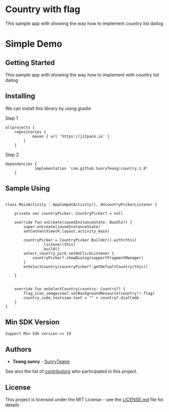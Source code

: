 # Country with flag
This sample app with showing the way how to implement country list dailog

#  Simple Demo

## Getting Started
This sample app with showing the way how to implement with country list dailog

## Installing

We can install this library by using gradle

Step 1

```
allprojects {
	repositories {
			maven { url 'https://jitpack.io' }
		}
	}
```

Step 2

```
dependencies {
	         implementation 'com.github.SunryTeang:country:1.0'
	}
```

## Sample Using

```

class MainActivity : AppCompatActivity(), OnCountryPickerListener {

    private var countryPicker: CountryPicker? = null

    override fun onCreate(savedInstanceState: Bundle?) {
        super.onCreate(savedInstanceState)
        setContentView(R.layout.activity_main)

        countryPicker = CountryPicker.Builder().with(this)
                .listener(this)
                .build()
        select_country_pick.setOnClickListener {
            countryPicker?.showDialog(supportFragmentManager)
        }
        onSelectCountry(countryPicker?.getDefualtCountry(this))

    }


    override fun onSelectCountry(country: Country?) {
        flag_icon_imageview?.setBackgroundResource(country!!.flag)
        country_code_textview.text = "" + country?.dialCode
    }
}

```

## Min SDK Version

```
Support Min Sdk version >= 19

```

## Authors

* **Teang sunry** - [SunryTeang](https://github.com/SunryTeang)

See also the list of [contributors](https://github.com/SunryTeang/country/graphs/contributors) who participated in this project.

## License

This project is licensed under the MIT License - see the [LICENSE.md](https://github.com/SunryTeang/country/blob/master/README.md) file for details
